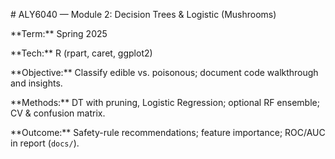 \# ALY6040 — Module 2: Decision Trees \& Logistic (Mushrooms)

\*\*Term:\*\* Spring 2025  

\*\*Tech:\*\* R (rpart, caret, ggplot2)



\*\*Objective:\*\* Classify edible vs. poisonous; document code walkthrough and insights.  

\*\*Methods:\*\* DT with pruning, Logistic Regression; optional RF ensemble; CV \& confusion matrix.  

\*\*Outcome:\*\* Safety-rule recommendations; feature importance; ROC/AUC in report (`docs/`).




